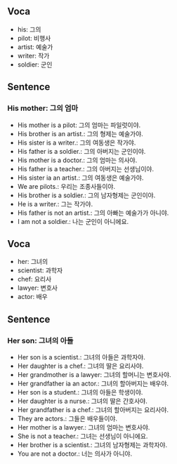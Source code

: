 ## Voca
- his: 그의
- pilot: 비행사
- artist: 예술가
- writer: 작가
- soldier: 군인

## Sentence
### His mother: 그의 엄마
- His mother is a pilot: 그의 엄마는 파일럿이야.
- His brother is an artist.: 그의 형제는 예술가야.
- His sister is a writer.: 그의 여동생은 작가야.
- His father is a soldier.: 그의 아버지는 군인이야.
- His mother is a doctor.: 그의 엄마는 의사야.
- His father is a teacher.: 그의 아버지는 선생님이야.
- His sister ia an artist.: 그의 여동생은 예술가야.
- We are pilots.: 우리는 조종사들이야.
- His brother is a soldier.: 그의 남자형제는 군인이야.
- He is a writer.: 그는 작가야. 
- His father is not an artist.: 그의 아빠는 예술가가 아니야.
- I am not a soldier.: 나는 군인이 아니에요.

## Voca
- her: 그녀의
- scientist: 과학자
- chef: 요리사
- lawyer: 변호사
- actor: 배우

## Sentence
### Her son: 그녀의 아들
- Her son is a scientist.: 그녀의 아들은 과학자야.
- Her daughter is a chef.: 그녀의 딸은 요리사야.
- Her grandmother is a lawyer: 그녀의 할머니는 변호사야.
- Her grandfather ia an actor.: 그녀의 할아버지는 배우야.
- Her son is a student.: 그녀의 아들은 학생이야.
- Her daughter is a nurse.: 그녀의 딸은 간호사야.
- Her grandfather is a chef.: 그녀의 할아버지는 요리사야.
- They are actors.: 그들은 배우들이야.
- Her mother is a lawyer.: 그녀의 엄마는 변호사야.
- She is not a teacher.: 그녀는 선생님이 아니에요.
- Her brother is a scientist.: 그녀의 남자형제는 과학자야.
- You are not a doctor.: 너는 의사가 아니야.